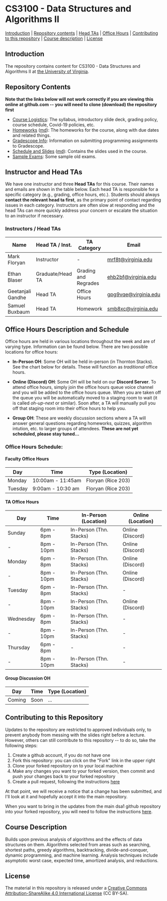 CS3100 - Data Structures and Algorithms II
===============================

[Introduction](#introduction) | [Repository contents](#contents) | [Head TAs](#headtas) | [Office Hours](#officehours) | [Contributing to this repository](#contributing) | [Course description](#description) | [License](#license)

<a name="introduction"></a>Introduction
---------------------------------------

The repository contains content for CS3100 - Data Structures and Algorithms II at [the University of Virginia](https://virginia.edu).


<a name="contents"></a>Repository Contents
------------------------------------------

**Note that the links below will not work correctly if you are viewing
this online at github.com -- you will need to clone (download) the
repository first**

- [Course Logistics](courselogistics/index.html): The syllabus, introductory slide deck, grading policy, course schedule, Covid-19 policies, etc.
- [Homeworks](homeworks/index.html) ([md](homeworks/index.md)): The homeworks for the course, along with due dates and related things.
- [Gradescope Info](./homeworks/gradescope.html): Information on submitting programming assignments to Gradescope.
- [Schedule and Slides](slides/index.html) ([md](slides/index.md)): Contains the slides used in the course.
- [Sample Exams](./exams/index.html): Some sample old exams.

<a name="headtas"></a>Instructor and Head TAs
------------------------------------------

We have one instructor and three **Head TAs** for this course. Their names and emails are shown in the table below. Each head TA is responsible for a specific category (e.g., grading, office hours, etc.). Students should always **contact the relevant head ta first**, as the primary point of contact regarding issues in each category. Instructors are often slow at responding and the head TAs can more quickly address your concern or escalate the situation to an instructor if necessary.

### Instructors / Head TAs

| Name | Head TA / Inst. | TA Category | Email |
|---|--|--|---|
| Mark Floryan | Instructor | - | [mrf8t@virginia.edu](mailto:mrf8t@virginia.edu) |
| Ethan Blaser | Graduate/Head TA | Grading and Regrades | [ehb2bf@virginia.edu](mailto:ehb2bf@virginia.edu) |
| Geetanjali Gandhe | Head TA | Office Hours | [gpg9vqe@virginia.edu](mailto:gpg9vqe@virginia.edu) |
| Samuel Buxbaum | Head TA | Homework | [smb8xc@virginia.edu](mailto:smb8xc@virginia.edu) |


<a name="officehours"></a>Office Hours Description and Schedule
------------------------------------------

Office hours are held in various locations throughout the week and are of varying type. Information can be found below. There are two possible locations for office hours:

- **In-Person OH**: Some OH will be held in-person (in Thornton Stacks). See the chart below for details. These will function as *traditional* office hours.

- **Online (Discord) OH**: Some OH will be held on our **Discord Server**. To attend office hours, simply join the office hours queue voice channel and you will be added to the office hours queue. When you are taken off the queue you will be automatically moved to a staging room to wait (it is called *oh-up-next* or similar). Soon after, a TA will manually pull you off that staging room into their office hours to help you.

- **Group OH**: These are weekly discussion sections where a TA will answer general questions regarding homeworks, quizzes, algorithm intution, etc. to larger groups of attendees. **These are not yet scheduled, please stay tuned...**


### Office Hours Schedule:

#### Faculty Office Hours

| Day | Time | Type (Location) | 
|---|-----|------|
| Monday | 10:00am - 11:45am | Floryan (Rice 203) |
| Tuesday | 9:00am - 10:30 am | Floryan (Rice 203) |

#### TA Office Hours 

| Day | Time | In-Person (Location) | Online (Location) |
|---|-----|------|--------|
| Sunday | 6pm - 8pm | In-Person (Thn. Stacks) | Online (Discord) |
| - | 8pm - 10pm | In-Person (Thn. Stacks) | Online (Discord) |
| Monday | 6pm - 8pm | In-Person (Thn. Stacks) | Online (Discord) |
| - | 8pm - 10pm | In-Person (Thn. Stacks) | Online (Discord) |
| Tuesday | 6pm - 8pm | In-Person (Thn. Stacks) | - |
| - | 8pm - 10pm | In-Person (Thn. Stacks) | Online (Discord) |
| Wednesday | 6pm - 8pm | In-Person (Thn. Stacks) | - |
| - | 8pm - 10pm | In-Person (Thn. Stacks) | - |
| Thursday | 6pm - 8pm | - | - |
| - | 8pm - 10pm | In-Person (Thn. Stacks) | - |

#### Group Discussion OH

| Day | Time | Type (Location) |
|-----|------|--------|
| Coming | Soon | ... |



<a name="contributing"></a>Contributing to this Repository
----------------------------------------------------------

Updates to the repository are restricted to approved individuals only, to prevent anybody from messing with the slides right before a lecture.  However, others can still contribute to this repository -- to do so, take the following steps:

1. Create a github account, if you do not have one
2. Fork this repository: you can click on the "Fork" link in the upper right
3. Clone your forked repository on to your local machine
4. Make any changes you want to your forked version, then commit and push your changes back to your forked repository
5. Create a pull request, following the instructions [here](https://help.github.com/articles/creating-a-pull-request)

At that point, we will receive a notice that a change has been submitted, and I'll look at it and hopefully accept it into the main repository.

When you want to bring in the updates from the main dsa1 github repository into your forked repository, you will need to follow the instructions [here](https://help.github.com/articles/syncing-a-fork).


<a name="description"></a>Course Description
--------------------------------------------

Builds upon previous analysis of algorithms and the effects of data structures on them. Algorithms selected from areas such as searching, shortest paths, greedy algorithms, backtracking, divide-and-conquer, dynamic programming, and machine learning. Analysis techniques include asymptotic worst case, expected time, amortized analysis, and reductions.


<a name="license"></a>License
-----------------------------

The material in this repository is released under a [Creative Commons Attribution-ShareAlike 4.0 International License](http://creativecommons.org/licenses/by-sa/4.0/) (CC BY-SA).

